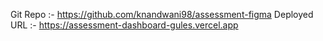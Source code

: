 Git Repo :- https://github.com/knandwani98/assessment-figma
Deployed URL :- https://assessment-dashboard-gules.vercel.app
